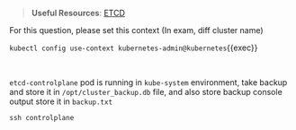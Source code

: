 
> <strong>Useful Resources</strong>: [ETCD](https://kubernetes.io/docs/tasks/administer-cluster/configure-upgrade-etcd/)

For this question, please set this context (In exam, diff cluster name)

`kubectl config use-context kubernetes-admin@kubernetes`{{exec}}

<br>

`etcd-controlplane` pod is running in `kube-system` environment, take backup and store it in `/opt/cluster_backup.db` file, and also store backup console output store it in `backup.txt`

`ssh controlplane`
